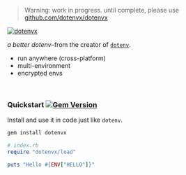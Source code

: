 >
> Warning: work in progress. until complete, please use [github.com/dotenvx/dotenvx](https://github.com/dotenvx/dotenvx)
>

[![dotenvx](https://dotenvx.com/better-banner.png)](https://dotenvx.com)

*a better dotenv*–from the creator of [`dotenv`](https://github.com/motdotla/dotenv).

* run anywhere (cross-platform)
* multi-environment
* encrypted envs

&nbsp;


### Quickstart [![Gem Version](https://badge.fury.io/rb/dotenvx.svg)](https://badge.fury.io/rb/dotenvx)

Install and use it in code just like `dotenv`.

```sh
gem install dotenvx
```
```ruby
# index.rb
require "dotenvx/load"

puts "Hello #{ENV["HELLO"]}"
```

&nbsp;

